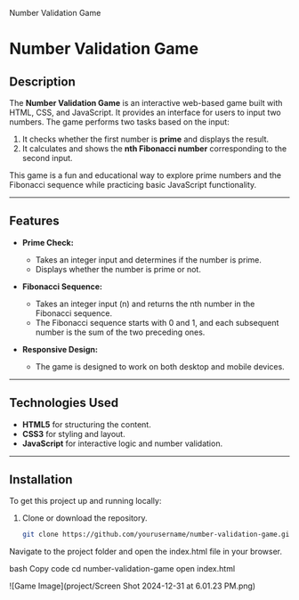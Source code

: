 Number Validation Game

# Number Validation Game

## Description
The **Number Validation Game** is an interactive web-based game built with HTML, CSS, and JavaScript. It provides an interface for users to input two numbers. The game performs two tasks based on the input:

1. It checks whether the first number is **prime** and displays the result.
2. It calculates and shows the **nth Fibonacci number** corresponding to the second input.

This game is a fun and educational way to explore prime numbers and the Fibonacci sequence while practicing basic JavaScript functionality.

---

## Features

- **Prime Check:** 
   - Takes an integer input and determines if the number is prime.
   - Displays whether the number is prime or not.

- **Fibonacci Sequence:** 
   - Takes an integer input (n) and returns the nth number in the Fibonacci sequence.
   - The Fibonacci sequence starts with 0 and 1, and each subsequent number is the sum of the two preceding ones.

- **Responsive Design:** 
   - The game is designed to work on both desktop and mobile devices.

---

## Technologies Used

- **HTML5** for structuring the content.
- **CSS3** for styling and layout.
- **JavaScript** for interactive logic and number validation.

---

## Installation

To get this project up and running locally:

1. Clone or download the repository.
   
   ```bash
   git clone https://github.com/yourusername/number-validation-game.git
   
Navigate to the project folder and open the index.html file in your browser.

bash
Copy code
cd number-validation-game
open index.html


![Game Image](project/Screen Shot 2024-12-31 at 6.01.23 PM.png)
